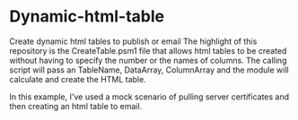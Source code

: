 # Dynamic-html-table
Create dynamic html tables to publish or email The highlight of this repository is the CreateTable.psm1 file that allows html tables to be created without having to specify the number or the names of columns. The calling script will pass an TableName, DataArray, ColumnArray and the module will calculate and create the HTML table.

In this example, I've used a mock scenario of pulling server certificates and then creating an html table to email.
